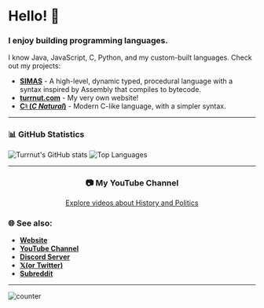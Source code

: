 # Hello! 👋

### I enjoy building programming languages.
I know Java, JavaScript, C, Python, and my custom-built languages. Check out my projects:
- **[SIMAS](https://github.com/turrnut/simas)** - A high-level, dynamic typed, procedural language with a syntax inspired by Assembly that compiles to bytecode.
- **[turrnut.com](https://github.com/turrnut/turrnut.com)** - My very own website! 
- **[C♮ (*C Natural*)](https://github.com/turrnut/CNatural/)** - Modern C-like language, with a simpler syntax.

---

### 📊 GitHub Statistics
![Turrnut's GitHub stats](https://github-readme-stats.vercel.app/api?theme=transparent&username=turrnut&show_icons=true&show=reviews,discussions_started,discussions_answered,prs_merged,prs_merged_percentage)
![Top Languages](https://github-readme-stats.vercel.app/api/top-langs/?username=turrnut&layout=compact) 

---

<div align="center">
  <h3> 📷 My YouTube Channel</h3>
<a href="https://www.youtube.com/@turrnut"> Explore videos about History and Politics</a>
</div

---

### 🌐 See also:
- [**Website**](https://www.turrnut.com)
- [**YouTube Channel**](https://www.youtube.com/@turrnut)
- [**Discord Server**](https://discord.gg/F8mpvVgjNs)
- [**𝕏(or Twitter)**](https://x.com/turrnut/)
- [**Subreddit**](https://reddit.com/r/turrnut)

---

  ![counter](https://komarev.com/ghpvc/?username=turrnut)
